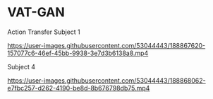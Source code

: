 # VAT-GAN
Action Transfer 
Subject 1

https://user-images.githubusercontent.com/53044443/188867620-157077c6-46ef-45bb-9938-3e7d3b6138a8.mp4

Subject 4

https://user-images.githubusercontent.com/53044443/188868062-e7fbc257-d262-4190-be8d-8b676798db75.mp4

